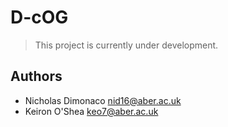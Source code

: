 # D-cOG

> This project is currently under development.

## Authors

- Nicholas Dimonaco <nid16@aber.ac.uk>
- Keiron O'Shea <keo7@aber.ac.uk>
